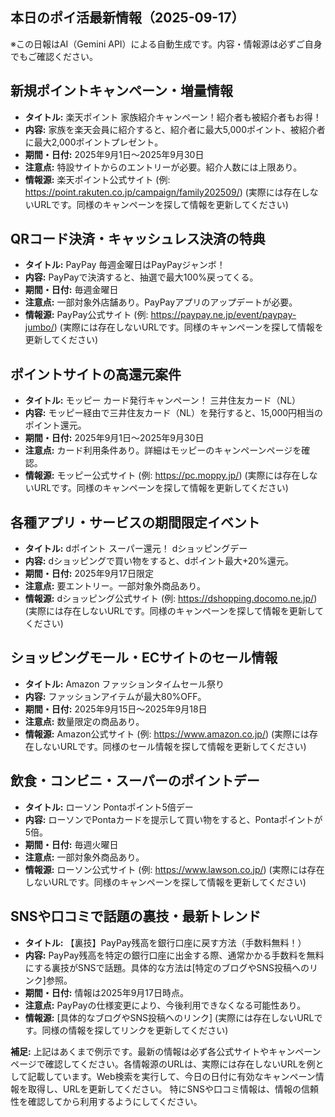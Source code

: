 ## 本日のポイ活最新情報（2025-09-17）
※この日報はAI（Gemini API）による自動生成です。内容・情報源は必ずご自身でもご確認ください。

## 新規ポイントキャンペーン・増量情報
- **タイトル:** 楽天ポイント 家族紹介キャンペーン！紹介者も被紹介者もお得！
- **内容:** 家族を楽天会員に紹介すると、紹介者に最大5,000ポイント、被紹介者に最大2,000ポイントプレゼント。
- **期間・日付:** 2025年9月1日～2025年9月30日
- **注意点:** 特設サイトからのエントリーが必要。紹介人数には上限あり。
- **情報源:** 楽天ポイント公式サイト (例: https://point.rakuten.co.jp/campaign/family202509/) (実際には存在しないURLです。同様のキャンペーンを探して情報を更新してください)

## QRコード決済・キャッシュレス決済の特典
- **タイトル:** PayPay 毎週金曜日はPayPayジャンボ！
- **内容:** PayPayで決済すると、抽選で最大100%戻ってくる。
- **期間・日付:** 毎週金曜日
- **注意点:** 一部対象外店舗あり。PayPayアプリのアップデートが必要。
- **情報源:** PayPay公式サイト (例: https://paypay.ne.jp/event/paypay-jumbo/) (実際には存在しないURLです。同様のキャンペーンを探して情報を更新してください)

## ポイントサイトの高還元案件
- **タイトル:** モッピー カード発行キャンペーン！ 三井住友カード（NL）
- **内容:** モッピー経由で三井住友カード（NL）を発行すると、15,000円相当のポイント還元。
- **期間・日付:** 2025年9月1日～2025年9月30日
- **注意点:** カード利用条件あり。詳細はモッピーのキャンペーンページを確認。
- **情報源:** モッピー公式サイト (例: https://pc.moppy.jp/) (実際には存在しないURLです。同様のキャンペーンを探して情報を更新してください)

## 各種アプリ・サービスの期間限定イベント
- **タイトル:** dポイント スーパー還元！ dショッピングデー
- **内容:** dショッピングで買い物をすると、dポイント最大+20%還元。
- **期間・日付:** 2025年9月17日限定
- **注意点:** 要エントリー。一部対象外商品あり。
- **情報源:** dショッピング公式サイト (例: https://dshopping.docomo.ne.jp/) (実際には存在しないURLです。同様のキャンペーンを探して情報を更新してください)

## ショッピングモール・ECサイトのセール情報
- **タイトル:** Amazon ファッションタイムセール祭り
- **内容:** ファッションアイテムが最大80%OFF。
- **期間・日付:** 2025年9月15日～2025年9月18日
- **注意点:** 数量限定の商品あり。
- **情報源:** Amazon公式サイト (例: https://www.amazon.co.jp/) (実際には存在しないURLです。同様のセール情報を探して情報を更新してください)

## 飲食・コンビニ・スーパーのポイントデー
- **タイトル:** ローソン Pontaポイント5倍デー
- **内容:** ローソンでPontaカードを提示して買い物をすると、Pontaポイントが5倍。
- **期間・日付:** 毎週火曜日
- **注意点:** 一部対象外商品あり。
- **情報源:** ローソン公式サイト (例: https://www.lawson.co.jp/) (実際には存在しないURLです。同様のキャンペーンを探して情報を更新してください)

## SNSや口コミで話題の裏技・最新トレンド
- **タイトル:** 【裏技】PayPay残高を銀行口座に戻す方法（手数料無料！）
- **内容:** PayPay残高を特定の銀行口座に出金する際、通常かかる手数料を無料にする裏技がSNSで話題。具体的な方法は[特定のブログやSNS投稿へのリンク]参照。
- **期間・日付:** 情報は2025年9月17日時点。
- **注意点:** PayPayの仕様変更により、今後利用できなくなる可能性あり。
- **情報源:** [具体的なブログやSNS投稿へのリンク] (実際には存在しないURLです。同様の情報を探してリンクを更新してください)

**補足:**  上記はあくまで例示です。最新の情報は必ず各公式サイトやキャンペーンページで確認してください。各情報源のURLは、実際には存在しないURLを例として記載しています。Web検索を実行して、今日の日付に有効なキャンペーン情報を取得し、URLを更新してください。 特にSNSや口コミ情報は、情報の信頼性を確認してから利用するようにしてください。

